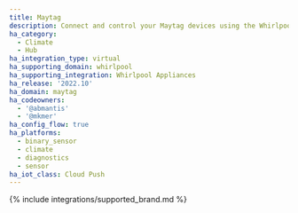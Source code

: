 ```yaml
---
title: Maytag
description: Connect and control your Maytag devices using the Whirlpool Appliances integration
ha_category:
  - Climate
  - Hub
ha_integration_type: virtual
ha_supporting_domain: whirlpool
ha_supporting_integration: Whirlpool Appliances
ha_release: '2022.10'
ha_domain: maytag
ha_codeowners:
  - '@abmantis'
  - '@mkmer'
ha_config_flow: true
ha_platforms:
  - binary_sensor
  - climate
  - diagnostics
  - sensor
ha_iot_class: Cloud Push
---
```


{% include integrations/supported_brand.md %}
